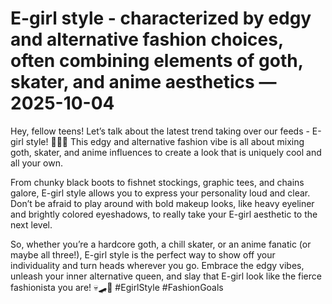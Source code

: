 # E-girl style - characterized by edgy and alternative fashion choices, often combining elements of goth, skater, and anime aesthetics — 2025-10-04

Hey, fellow teens! Let’s talk about the latest trend taking over our feeds - E-girl style! 🖤🤘🏻 This edgy and alternative fashion vibe is all about mixing goth, skater, and anime influences to create a look that is uniquely cool and all your own.

From chunky black boots to fishnet stockings, graphic tees, and chains galore, E-girl style allows you to express your personality loud and clear. Don’t be afraid to play around with bold makeup looks, like heavy eyeliner and brightly colored eyeshadows, to really take your E-girl aesthetic to the next level.

So, whether you’re a hardcore goth, a chill skater, or an anime fanatic (or maybe all three!), E-girl style is the perfect way to show off your individuality and turn heads wherever you go. Embrace the edgy vibes, unleash your inner alternative queen, and slay that E-girl look like the fierce fashionista you are! 💀🛹🌸 #EgirlStyle #FashionGoals
